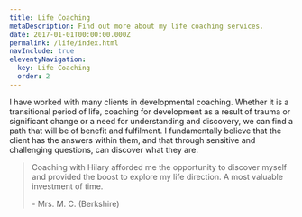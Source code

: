 ```yaml
---
title: Life Coaching
metaDescription: Find out more about my life coaching services.
date: 2017-01-01T00:00:00.000Z
permalink: /life/index.html
navInclude: true
eleventyNavigation:
  key: Life Coaching
  order: 2
---
```


I have worked with many clients in developmental coaching.
Whether it is a transitional period of life, coaching for development as a result of trauma or significant change or a need for understanding and discovery, we can find a path that will be of  benefit and fulfilment.
I fundamentally believe that the client has the answers within them, and that through sensitive and challenging questions, can discover what they are.

> Coaching with Hilary afforded me the opportunity to discover myself and provided the boost to explore my life direction.
> A most valuable investment of time.
> 
> <span>- Mrs. M. C. (Berkshire)</span>

